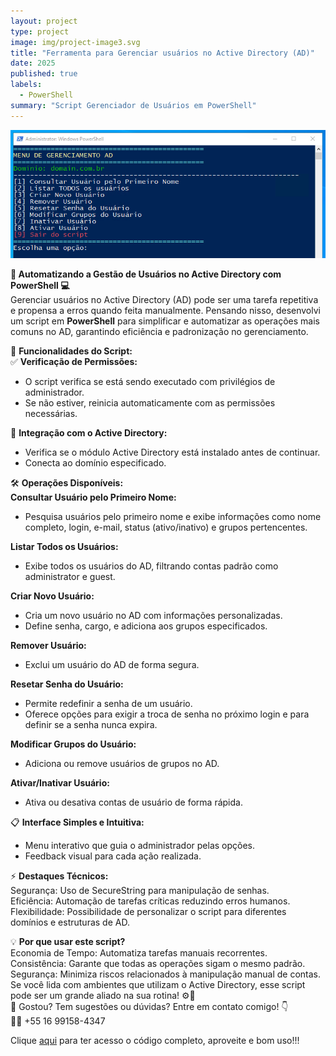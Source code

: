 ```yaml
---
layout: project
type: project
image: img/project-image3.svg
title: "Ferramenta para Gerenciar usuários no Active Directory (AD)"
date: 2025
published: true
labels:
  - PowerShell
summary: "Script Gerenciador de Usuários em PowerShell"
---
```


<img class="img-fluid" src="../img/ManipulaAD.png">

<b>🚀 Automatizando a Gestão de Usuários no Active Directory com PowerShell 💻</b> <br/>
Gerenciar usuários no Active Directory (AD) pode ser uma tarefa repetitiva e propensa a erros quando feita manualmente. Pensando nisso, desenvolvi um script em <b>PowerShell</b> para simplificar e automatizar as operações mais comuns no AD, garantindo eficiência e padronização no gerenciamento.

🎯 <b>Funcionalidades do Script:</b> <br/>
✅ <b>Verificação de Permissões:</b> <br/>
- O script verifica se está sendo executado com privilégios de administrador. <br/>
- Se não estiver, reinicia automaticamente com as permissões necessárias. <br/>

📂 <b>Integração com o Active Directory:</b> <br/>
- Verifica se o módulo Active Directory está instalado antes de continuar. <br/>
- Conecta ao domínio especificado. <br/>

🛠️ <b>Operações Disponíveis:</b> <br/>
<b>Consultar Usuário pelo Primeiro Nome:</b> <br/>
- Pesquisa usuários pelo primeiro nome e exibe informações como nome completo, login, e-mail, status (ativo/inativo) e grupos pertencentes. <br/>

<b>Listar Todos os Usuários:</b> <br/>
- Exibe todos os usuários do AD, filtrando contas padrão como administrator e guest. <br/>

<b>Criar Novo Usuário:</b> <br/>
- Cria um novo usuário no AD com informações personalizadas. <br/>
- Define senha, cargo, e adiciona aos grupos especificados. <br/>

<b>Remover Usuário:</b> <br/>
- Exclui um usuário do AD de forma segura. <br/>

<b>Resetar Senha do Usuário:</b> <br/>
- Permite redefinir a senha de um usuário. <br/>
- Oferece opções para exigir a troca de senha no próximo login e para definir se a senha nunca expira. <br/>

<b>Modificar Grupos do Usuário:</b> <br/>
- Adiciona ou remove usuários de grupos no AD. <br/>

<b>Ativar/Inativar Usuário:</b> <br/>
- Ativa ou desativa contas de usuário de forma rápida. <br/>

📋 <b>Interface Simples e Intuitiva:</b> <br/>
- Menu interativo que guia o administrador pelas opções. <br/>
- Feedback visual para cada ação realizada. <br/>

⚡ <b>Destaques Técnicos:</b> <br/>
Segurança: Uso de SecureString para manipulação de senhas. <br/>
Eficiência: Automação de tarefas críticas reduzindo erros humanos. <br/>
Flexibilidade: Possibilidade de personalizar o script para diferentes domínios e estruturas de AD. <br/>

💡 <b>Por que usar este script?</b> <br/>
Economia de Tempo: Automatiza tarefas manuais recorrentes. <br/>
Consistência: Garante que todas as operações sigam o mesmo padrão. <br/>
Segurança: Minimiza riscos relacionados à manipulação manual de contas. <br/>
Se você lida com ambientes que utilizam o Active Directory, esse script pode ser um grande aliado na sua rotina! ⚙️🔐 <br/>
💬 Gostou? Tem sugestões ou dúvidas? Entre em contato comigo! 👇 <br/>
📲💬 +55 16 99158-4347

Clique [aqui](https://github.com/igordriguess/PowerShell/blob/main/ManipulaAD.ps1) para ter acesso o código completo, aproveite e bom uso!!!
